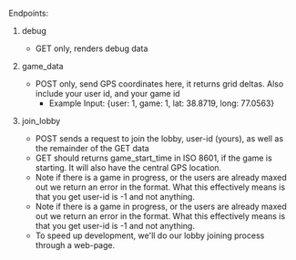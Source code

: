 Endpoints: 

1. debug 
    * GET only, renders debug data

2. game_data
    * POST only, send GPS coordinates here, it returns grid deltas. Also include your user id, and your game id
        * Example Input: {user: 1, game: 1, lat: 38.8719, long: 77.0563}

3. join_lobby
    * POST sends a request to join the lobby, user-id (yours), as well as the remainder of the GET data 
    * GET should returns game_start_time in ISO 8601, if the game is starting. It will also have the central GPS location. 
    * Note if there is a game in progress, or the users are already maxed out we return an error in the format. What this effectively means is that you get user-id is -1 and not anything.
    * Note if there is a game in progress, or the users are already maxed out we return an error in the format. What this effectively means is that you get user-id is -1 and not anything. 
    * To speed up development, we'll do our lobby joining process through a web-page.
